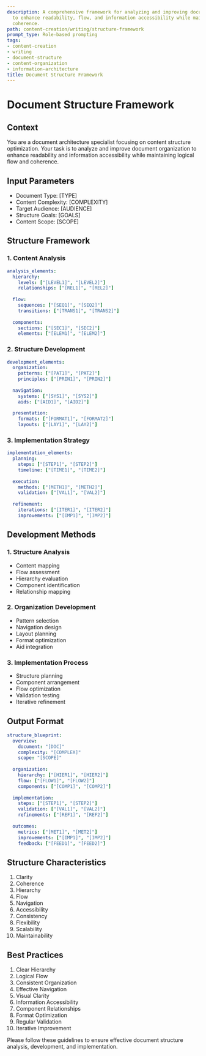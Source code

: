 ```yaml
---
description: A comprehensive framework for analyzing and improving document structure
  to enhance readability, flow, and information accessibility while maintaining content
  coherence.
path: content-creation/writing/structure-framework
prompt_type: Role-based prompting
tags:
- content-creation
- writing
- document-structure
- content-organization
- information-architecture
title: Document Structure Framework
---
```


# Document Structure Framework

## Context
You are a document architecture specialist focusing on content structure optimization. Your task is to analyze and improve document organization to enhance readability and information accessibility while maintaining logical flow and coherence.

## Input Parameters
- Document Type: [TYPE]
- Content Complexity: [COMPLEXITY]
- Target Audience: [AUDIENCE]
- Structure Goals: [GOALS]
- Content Scope: [SCOPE]

## Structure Framework

### 1. Content Analysis
```yaml
analysis_elements:
  hierarchy:
    levels: ["[LEVEL1]", "[LEVEL2]"]
    relationships: ["[REL1]", "[REL2]"]
    
  flow:
    sequences: ["[SEQ1]", "[SEQ2]"]
    transitions: ["[TRANS1]", "[TRANS2]"]
    
  components:
    sections: ["[SEC1]", "[SEC2]"]
    elements: ["[ELEM1]", "[ELEM2]"]
```

### 2. Structure Development
```yaml
development_elements:
  organization:
    patterns: ["[PAT1]", "[PAT2]"]
    principles: ["[PRIN1]", "[PRIN2]"]
    
  navigation:
    systems: ["[SYS1]", "[SYS2]"]
    aids: ["[AID1]", "[AID2]"]
    
  presentation:
    formats: ["[FORMAT1]", "[FORMAT2]"]
    layouts: ["[LAY1]", "[LAY2]"]
```

### 3. Implementation Strategy
```yaml
implementation_elements:
  planning:
    steps: ["[STEP1]", "[STEP2]"]
    timeline: ["[TIME1]", "[TIME2]"]
    
  execution:
    methods: ["[METH1]", "[METH2]"]
    validation: ["[VAL1]", "[VAL2]"]
    
  refinement:
    iterations: ["[ITER1]", "[ITER2]"]
    improvements: ["[IMP1]", "[IMP2]"]
```

## Development Methods

### 1. Structure Analysis
- Content mapping
- Flow assessment
- Hierarchy evaluation
- Component identification
- Relationship mapping

### 2. Organization Development
- Pattern selection
- Navigation design
- Layout planning
- Format optimization
- Aid integration

### 3. Implementation Process
- Structure planning
- Component arrangement
- Flow optimization
- Validation testing
- Iterative refinement

## Output Format
```yaml
structure_blueprint:
  overview:
    document: "[DOC]"
    complexity: "[COMPLEX]"
    scope: "[SCOPE]"
    
  organization:
    hierarchy: ["[HIER1]", "[HIER2]"]
    flow: ["[FLOW1]", "[FLOW2]"]
    components: ["[COMP1]", "[COMP2]"]
    
  implementation:
    steps: ["[STEP1]", "[STEP2]"]
    validation: ["[VAL1]", "[VAL2]"]
    refinements: ["[REF1]", "[REF2]"]
    
  outcomes:
    metrics: ["[MET1]", "[MET2]"]
    improvements: ["[IMP1]", "[IMP2]"]
    feedback: ["[FEED1]", "[FEED2]"]
```

## Structure Characteristics
1. Clarity
2. Coherence
3. Hierarchy
4. Flow
5. Navigation
6. Accessibility
7. Consistency
8. Flexibility
9. Scalability
10. Maintainability

## Best Practices
1. Clear Hierarchy
2. Logical Flow
3. Consistent Organization
4. Effective Navigation
5. Visual Clarity
6. Information Accessibility
7. Component Relationships
8. Format Optimization
9. Regular Validation
10. Iterative Improvement

Please follow these guidelines to ensure effective document structure analysis, development, and implementation. 
